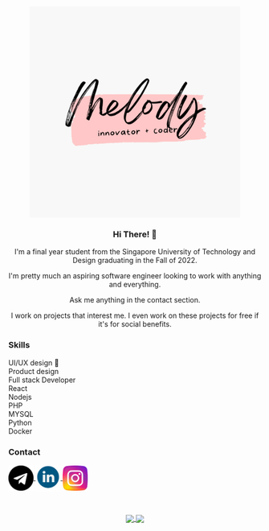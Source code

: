 <p align='center'><img src='./images/logo.png' align='center' width='420px'></img></p>

<h3 align="center"> Hi There! 👋 </h3>

<p align="center">
I'm a final year student from the Singapore University of Technology and Design graduating in the Fall of 2022. 
</p>
<p align="center">
I'm pretty much an aspiring software engineer looking to work with anything and everything.
</p>
<p align="center">
Ask me anything in the contact section.
</p>
<p align="center">
I work on projects that interest me. I even work on these projects for free if it's for social benefits.
</p>

### Skills
UI/UX design 🎨 <br/>
Product design <br/>
Full stack Developer <br/>
React <br/>
Nodejs <br/>
PHP <br/>
MYSQL <br/>
Python <br/>
Docker <br/>


### Contact
[
<img src='./images/telegram.png' align='center' width='50px'></img>
](https://t.me/caramel_melmel)
[
<img src='./images/linkedin.png' align='center' width='50px'></img>
](https://www.linkedin.com/in/melody-yun-341951179/)
[<img src='./images/instagram.png' align='center' width='50px'></img>
](https://www.instagram.com/caramel.melmel/)

<br/>
<p align="center">
<a href="https://github.com/caramelmelmel/github-readme-stats">
  <img align="center" src="https://github-readme-stats.vercel.app/api/top-langs/?username=caramelmelmel&theme=dracula" />
</a>
<a href="https://github.com/caramelmelmel/github-readme-stats">
  <img align="center" src="https://github-readme-stats.vercel.app/api?username=caramelmelmel&show_icons=true&theme=dracula" height="261px"/>
</a>
</p>

  






<!--
**caramelmelmel/caramelmelmel** is a ✨ _special_ ✨ repository because its `README.md` (this file) appears on your GitHub profile.

Here are some ideas to get you started:

- 🔭 I’m currently working on ...
- 🌱 I’m currently learning ...
- 👯 I’m looking to collaborate on ...
- 🤔 I’m looking for help with ...
- 💬 Ask me about ...
- 📫 How to reach me: ...
- 😄 Pronouns: ...
- ⚡ Fun fact: ...
-->
